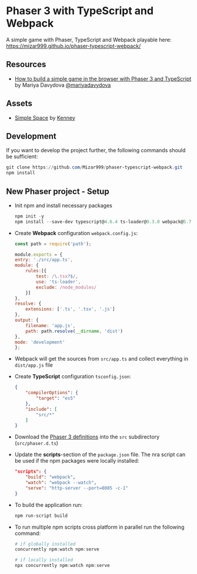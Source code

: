 # Phaser 3 with TypeScript and Webpack

A simple game with Phaser, TypeScript and Webpack playable here: https://mizar999.github.io/phaser-typescript-webpack/

## Resources

- [How to build a simple game in the browser with Phaser 3 and TypeScript](https://medium.freecodecamp.org/how-to-build-a-simple-game-in-the-browser-with-phaser-3-and-typescript-bdc94719135) by Mariya Davydova [@mariyadavydova](https://www.freecodecamp.org/news/author/mariya/)

## Assets

- [Simple Space](https://www.kenney.nl/assets/simple-space) by [Kenney](https://www.kenney.nl/)

## Development

If you want to develop the project further, the following commands should be sufficient:

```powershell
git clone https://github.com/Mizar999/phaser-typescript-webpack.git
npm install
```

## New Phaser project - Setup

- Init npm and install necessary packages

    ```powershell
    npm init -y
    npm install --save-dev typescript@4.6.4 ts-loader@9.3.0 webpack@5.72.1 webpack-cli@4.9.2 phaser@3.55.2 http-server@14.1.0 concurrently@7.2.1
    ```
- Create **Webpack** configuration `webpack.config.js`:

    ```javascript
    const path = require('path');

    module.exports = {
    entry: './src/app.ts',
    module: {
        rules:[{
            test: /\.tsx?$/,
            use: 'ts-loader',
            exclude: /node_modules/
        }]
    },
    resolve: {
        extensions: ['.ts', '.tsx', '.js']
    },
    output: {
        filename: 'app.js',
        path: path.resolve(__dirname, 'dist')
    },
    mode: 'development'
    };
    ```

- Webpack will get the sources from `src/app.ts` and collect everything in `dist/app.js` file
- Create **TypeScript** configuration `tsconfig.json`:

    ```json
    {
        "compilerOptions": {
            "target": "es5"
        },
        "include": [
            "src/*"
        ]
    }
    ```

- Download the [Phaser 3 definitions](https://github.com/photonstorm/phaser/tree/master/types) into the `src` subdirectory (`src/phaser.d.ts`)
- Update the **scripts**-section of the `package.json` file. The nra script can be used if the npm packages were locally installed:

    ```json
    "scripts": {
        "build": "webpack",
        "watch": "webpack --watch",
        "serve": "http-server --port=8085 -c-1"
    }
    ```

- To build the application run:

    ```powershell
    npm run-script build
    ```

- To run multiple npm scripts cross platform in parallel run the following command:

    ```powershell
    # if globally installed
    concurrently npm:watch npm:serve

    # if locally installed
    npx concurrently npm:watch npm:serve
    ```
